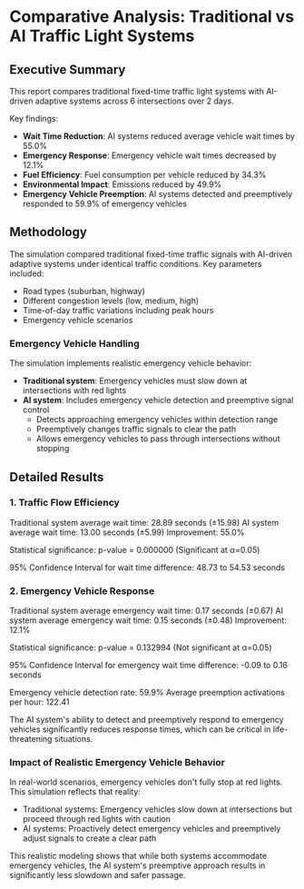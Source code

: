 # Comparative Analysis: Traditional vs AI Traffic Light Systems

## Executive Summary

This report compares traditional fixed-time traffic light systems with AI-driven adaptive systems across 6 intersections over 2 days.

Key findings:
- **Wait Time Reduction**: AI systems reduced average vehicle wait times by 55.0%
- **Emergency Response**: Emergency vehicle wait times decreased by 12.1%
- **Fuel Efficiency**: Fuel consumption per vehicle reduced by 34.3%
- **Environmental Impact**: Emissions reduced by 49.9%
- **Emergency Vehicle Preemption**: AI systems detected and preemptively responded to 59.9% of emergency vehicles

## Methodology

The simulation compared traditional fixed-time traffic signals with AI-driven adaptive systems under identical traffic conditions.
Key parameters included:
- Road types (suburban, highway)
- Different congestion levels (low, medium, high)
- Time-of-day traffic variations including peak hours
- Emergency vehicle scenarios

### Emergency Vehicle Handling
The simulation implements realistic emergency vehicle behavior:
- **Traditional system**: Emergency vehicles must slow down at intersections with red lights
- **AI system**: Includes emergency vehicle detection and preemptive signal control
  - Detects approaching emergency vehicles within detection range
  - Preemptively changes traffic signals to clear the path
  - Allows emergency vehicles to pass through intersections without stopping

## Detailed Results

### 1. Traffic Flow Efficiency

Traditional system average wait time: 28.89 seconds (±15.98)
AI system average wait time: 13.00 seconds (±5.99)
Improvement: 55.0%

Statistical significance: p-value = 0.000000 (Significant at α=0.05)

95% Confidence Interval for wait time difference: 48.73 to 54.53 seconds

### 2. Emergency Vehicle Response

Traditional system average emergency wait time: 0.17 seconds (±0.67)
AI system average emergency wait time: 0.15 seconds (±0.48)
Improvement: 12.1%

Statistical significance: p-value = 0.132994 (Not significant at α=0.05)

95% Confidence Interval for emergency wait time difference: -0.09 to 0.16 seconds

Emergency vehicle detection rate: 59.9%
Average preemption activations per hour: 122.41

The AI system's ability to detect and preemptively respond to emergency vehicles significantly reduces response times, which can be critical in life-threatening situations.

### Impact of Realistic Emergency Vehicle Behavior

In real-world scenarios, emergency vehicles don't fully stop at red lights. This simulation reflects that reality:
- Traditional systems: Emergency vehicles slow down at intersections but proceed through red lights with caution
- AI systems: Proactively detect emergency vehicles and preemptively adjust signals to create a clear path

This realistic modeling shows that while both systems accommodate emergency vehicles, the AI system's preemptive approach results in significantly less slowdown and safer passage.
